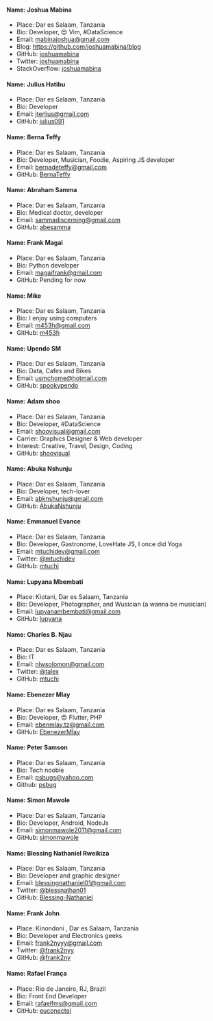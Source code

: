 #### Name: Joshua Mabina
 - Place: Dar es Salaam, Tanzania
 - Bio: Developer, 😍 Vim, #DataScience
 - Email: mabinajoshua@gmail.com
 - Blog: https://github.com/joshuamabina/blog
 - GitHub: [joshuamabina](https://github.com/joshuamabina)
 - Twitter: [joshuamabina](https://twitter.com/joshuamabina)
 - StackOverflow: [joshuamabina](https://stackoverflow.com/users/3451822/joshuamabina)

#### Name: Julius Hatibu
- Place: Dar es Salaam, Tanzania
- Bio: Developer
- Email: jterlius@gmail.com
- GitHub: [julius091](https://github.com/julius091)

#### Name: Berna Teffy
 - Place: Dar es Salaam, Tanzania
 - Bio: Developer, Musician, Foodie, Aspiring JS developer
 - Email: bernadeteffy@gmail.com
 - GitHub: [BernaTeffy](https://github.com/BernaTeffy)

#### Name: Abraham Samma
- Place: Dar es Salaam, Tanzania
- Bio: Medical doctor, developer
- Email: sammadiscerning@gmail.com
- GitHub: [abesamma](http://github.com/abesamma)

#### Name: Frank Magai
- Place: Dar es Salaam, Tanzania
- Bio: Python developer
- Email: magaifrank@gmail.com
- GitHub: Pending for now

#### Name: Mike
 - Place: Dar es Salaam, Tanzania
 - Bio: I enjoy using computers
 - Email: m453h@gmail.com
 - GitHub: [m453h](https://github.com/m453h)

#### Name: Upendo SM
 - Place: Dar es Salaam, Tanzania
 - Bio: Data, Cafes and Bikes
 - Email: usmchome@hotmail.com
 - GitHub: [spookypendo](https://github.com/spookypendo)

#### Name: Adam shoo
 - Place: Dar es Salaam, Tanzania
 - Bio: Developer, #DataScience
 - Email: shoovisual@gmail.com
 - Carrier: Graphics Designer & Web developer
 - Interest: Creative, Travel, Design, Coding
 - GitHub: [shoovisual](https://github.com/shoovisual)

#### Name: Abuka Nshunju
 - Place: Dar es Salaam, Tanzania
 - Bio: Developer, tech-lover
 - Email: abknshunju@gmail.com
 - GitHub: [AbukaNshunju](https://github.com/abk47)

#### Name: Emmanuel Evance
 - Place: Dar es Salaam, Tanzania
 - Bio: Developer, Gastronome, LoveHate JS, I once did Yoga
 - Email: mtuchidev@gmail.com
 - Twitter: [@mtuchidev](https://twitter.com/mtuchidev)
 - GitHub: [mtuchi](https://github.com/mtuchi)

#### Name: Lupyana Mbembati
  - Place: Kiotani, Dar es Salaam, Tanzania
  - Bio: Developer, Photographer, and Wusician (a wanna be musician)
  - Email: lupyanambembati@gmail.com
  - GitHub: [lupyana](https://github.com/lupyana)

#### Name: Charles B. Njau
 - Place: Dar es Salaam, Tanzania
 - Bio: IT
 - Email: nlwsolomon@gmail.com
 - Twitter: [@talex](https://twitter.com/talex)
 - GitHub: [mtuchi](https://github.com/CharlesNjau)

#### Name: Ebenezer Mlay
 - Place: Dar es Salaam, Tanzania
 - Bio: Developer, 😍 Flutter, PHP
 - Email: ebenmlay.tz@gmail.com
 - GitHub: [EbenezerMlay](https://github.com/EbenezerMlay)

#### Name: Peter Samson
 - Place: Dar es Salaam, Tanzania
 - Bio: Tech noobie
 - Email: psbugs@yahoo.com
 - Github: [psbug](https://github.com/psbug)

#### Name: Simon Mawole
 - Place: Dar es Salaam, Tanzania
 - Bio: Developer, Android, NodeJs
 - Email: simonmawole2011@gmail.com
 - GitHub: [simonmawole](https://github.com/simonmawole)

#### Name: Blessing Nathaniel Rweikiza
 - Place: Dar es Salaam, Tanzania
 - Bio: Developer and graphic designer
 - Email: blessingnathaniel01@gmail.com
 - Twitter: [@blessnathan01](https://twitter.com/blessnathan01)
 - GitHub: [Blessing-Nathaniel](https://github.com/Blessing-Nathaniel)

#### Name: Frank John
 - Place: Kinondoni , Dar es Salaam, Tanzania
 - Bio: Developer and Electronics geeks
 - Email: frank2nyyy@gmail.com
 - Twitter: [@frank2nyy](https://twitter.com/frank2nyy)
 - GitHub: [@frank2ny](https://github.com/frank2ny)

#### Name: Rafael França
- Place: Rio de Janeiro, RJ, Brazil
- Bio: Front End Developer
- Email: rafaelfms@gmail.com
- GitHub: [euconectei](https://github.com/euconectei)